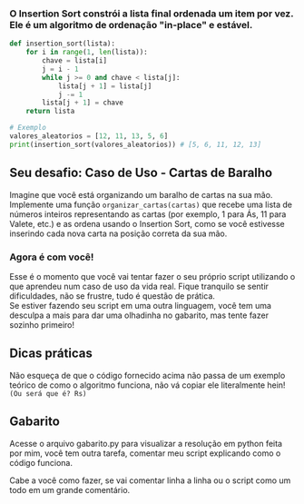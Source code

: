 ### O Insertion Sort constrói a lista final ordenada um item por vez. Ele é um algoritmo de ordenação "in-place" e estável.

```python
def insertion_sort(lista):
    for i in range(1, len(lista)):
        chave = lista[i]
        j = i - 1
        while j >= 0 and chave < lista[j]:
            lista[j + 1] = lista[j]
            j -= 1
        lista[j + 1] = chave
    return lista

# Exemplo
valores_aleatorios = [12, 11, 13, 5, 6]
print(insertion_sort(valores_aleatorios)) # [5, 6, 11, 12, 13]
```

## Seu desafio: Caso de Uso - Cartas de Baralho

Imagine que você está organizando um baralho de cartas na sua mão. Implemente uma função `organizar_cartas(cartas)` que recebe uma lista de números inteiros representando as cartas (por exemplo, 1 para Ás, 11 para Valete, etc.) e as ordena usando o Insertion Sort, como se você estivesse inserindo cada nova carta na posição correta da sua mão.

### Agora é com você!

Esse é o momento que você vai tentar fazer o seu próprio script utilizando o que aprendeu num caso de uso da vida real. Fique tranquilo se sentir dificuldades, não se frustre, tudo é questão de prática.   
Se estiver fazendo seu script em uma outra linguagem, você tem uma desculpa a mais para dar uma olhadinha no gabarito, mas tente fazer sozinho primeiro!

## Dicas práticas

Não esqueça de que o código fornecido acima não passa de um exemplo teórico de como o algoritmo funciona, não vá copiar ele literalmente hein! ```(Ou será que é? Rs)```


## Gabarito

Acesse o arquivo gabarito.py para visualizar a resolução em python feita por mim, você tem outra tarefa, comentar meu script explicando como o código funciona.

Cabe a você como fazer, se vai comentar linha a linha ou o script como um todo em um grande comentário.
